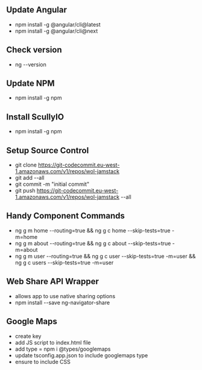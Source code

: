 ## Update Angular

- npm install -g @angular/cli@latest
- npm install -g @angular/cli@next

## Check version

- ng --version

## Update NPM

- npm install -g npm

## Install ScullyIO

- npm install -g npm

## Setup Source Control

- git clone https://git-codecommit.eu-west-1.amazonaws.com/v1/repos/wol-jamstack
- git add --all
- git commit -m "initial commit"
- git push https://git-codecommit.eu-west-1.amazonaws.com/v1/repos/wol-jamstack --all

## Handy Component Commands

- ng g m home --routing=true && ng g c home --skip-tests=true -m=home
- ng g m about --routing=true && ng g c about --skip-tests=true -m=about
- ng g m user --routing=true && ng g c user --skip-tests=true -m=user && ng g c users --skip-tests=true -m=user

## Web Share API Wrapper

- allows app to use native sharing options
- npm install --save ng-navigator-share

## Google Maps

- create key
- add JS script to index.html file
- add type = npm i @types/googlemaps
- update tsconfig.app.json to include googlemaps type
- ensure to include CSS
